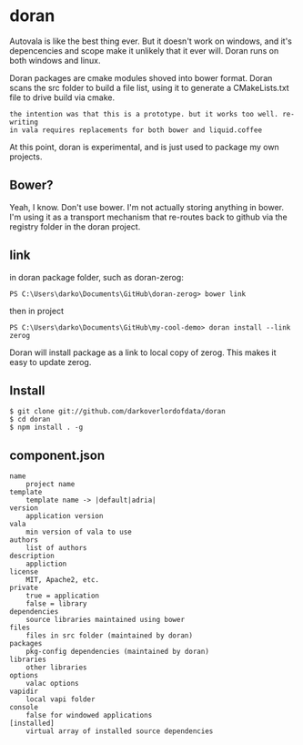# doran

Autovala is like the best thing ever. But it doesn't work on windows, and it's depencencies and scope make it unlikely that it ever will. Doran runs on both windows
and linux.

Doran packages are cmake modules shoved into bower format. Doran scans the src folder to build a file list, using it to generate a CMakeLists.txt file to drive build via cmake.

    the intention was that this is a prototype. but it works too well. re-writing
    in vala requires replacements for both bower and liquid.coffee

At this point, doran is experimental, and is just used to package my own projects.

## Bower?
Yeah, I know. Don't use bower. I'm not actually storing anything in bower. I'm using it as a transport mechanism that re-routes back to github via the registry folder in the doran project. 

## link
in doran package folder, such as doran-zerog:

    PS C:\Users\darko\Documents\GitHub\doran-zerog> bower link

then in project

    PS C:\Users\darko\Documents\GitHub\my-cool-demo> doran install --link zerog

Doran will install package as a link to local copy of zerog. This makes it easy to update zerog.


## Install
    $ git clone git://github.com/darkoverlordofdata/doran
    $ cd doran
    $ npm install . -g

## component.json
    name
        project name
    template
        template name -> |default|adria|
    version
        application version
    vala
        min version of vala to use
    authors
        list of authors
    description
        appliction
    license
        MIT, Apache2, etc.
    private
        true = application
        false = library
    dependencies
        source libraries maintained using bower
    files
        files in src folder (maintained by doran)
    packages
        pkg-config dependencies (maintained by doran)
    libraries
        other libraries
    options
        valac options
    vapidir
        local vapi folder
    console
        false for windowed applications
    [installed]
        virtual array of installed source dependencies

